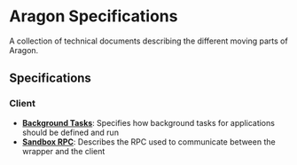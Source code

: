 # Aragon Specifications

A collection of technical documents describing the different moving parts of Aragon.

## Specifications

### Client

- [**Background Tasks**](specs/client/BACKGROUND_TASKS.md): Specifies how background tasks for applications should be defined and run
- [**Sandbox RPC**](specs/client/SANDBOX_RPC.md): Describes the RPC used to communicate between the wrapper and the client
